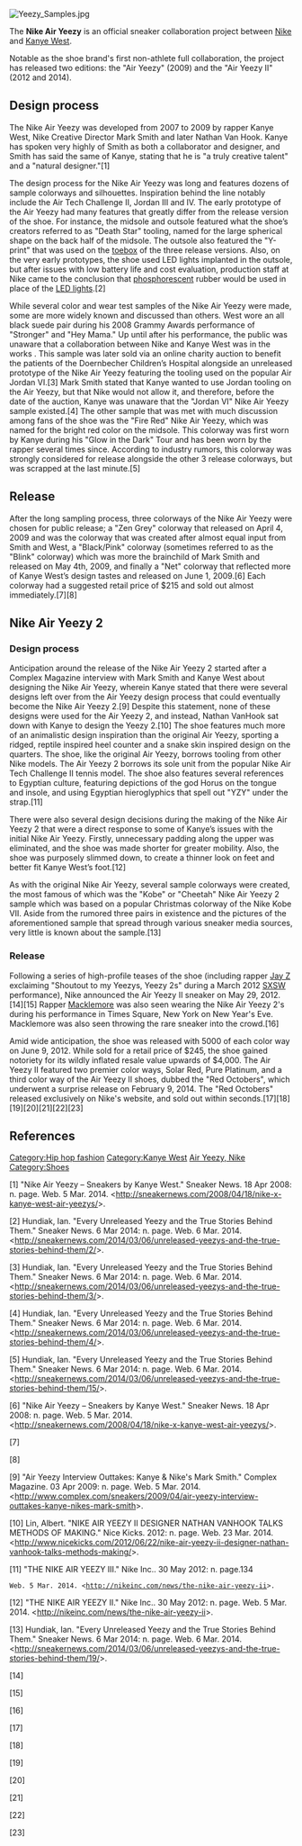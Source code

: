 ![](Yeezy_Samples.jpg "Yeezy_Samples.jpg")

The **Nike Air Yeezy** is an official sneaker collaboration project
between [Nike](Nike,_Inc. "wikilink") and [Kanye
West](Kanye_West "wikilink").

Notable as the shoe brand's first non-athlete full collaboration, the
project has released two editions: the "Air Yeezy" (2009) and the "Air
Yeezy II" (2012 and 2014).

## Design process

The Nike Air Yeezy was developed from 2007 to 2009 by rapper Kanye West,
Nike Creative Director Mark Smith and later Nathan Van Hook. Kanye has
spoken very highly of Smith as both a collaborator and designer, and
Smith has said the same of Kanye, stating that he is "a truly creative
talent" and a "natural designer."[1]

The design process for the Nike Air Yeezy was long and features dozens
of sample colorways and silhouettes. Inspiration behind the line notably
include the Air Tech Challenge II, Jordan III and IV. The early
prototype of the Air Yeezy had many features that greatly differ from
the release version of the shoe. For instance, the midsole and outsole
featured what the shoe’s creators referred to as "Death Star" tooling,
named for the large spherical shape on the back half of the midsole. The
outsole also featured the "Y-print" that was used on the
[toebox](toebox "wikilink") of the three release versions. Also, on the
very early prototypes, the shoe used LED lights implanted in the
outsole, but after issues with low battery life and cost evaluation,
production staff at Nike came to the conclusion that
[phosphorescent](Phosphorescence "wikilink") rubber would be used in
place of the [LED lights](Light-emitting_diode "wikilink").[2]

While several color and wear test samples of the Nike Air Yeezy were
made, some are more widely known and discussed than others. West wore an
all black suede pair during his 2008 Grammy Awards performance of
"Stronger" and "Hey Mama." Up until after his performance, the public
was unaware that a collaboration between Nike and Kanye West was in the
works . This sample was later sold via an online charity auction to
benefit the patients of the Doernbecher Children’s Hospital alongside an
unreleased prototype of the Nike Air Yeezy featuring the tooling used on
the popular Air Jordan VI.[3] Mark Smith stated that Kanye wanted to use
Jordan tooling on the Air Yeezy, but that Nike would not allow it, and
therefore, before the date of the auction, Kanye was unaware that the
"Jordan VI" Nike Air Yeezy sample existed.[4] The other sample that was
met with much discussion among fans of the shoe was the "Fire Red" Nike
Air Yeezy, which was named for the bright red color on the midsole. This
colorway was first worn by Kanye during his "Glow in the Dark" Tour and
has been worn by the rapper several times since. According to industry
rumors, this colorway was strongly considered for release alongside the
other 3 release colorways, but was scrapped at the last minute.[5]

## Release

After the long sampling process, three colorways of the Nike Air Yeezy
were chosen for public release; a "Zen Grey" colorway that released on
April 4, 2009 and was the colorway that was created after almost equal
input from Smith and West, a "Black/Pink" colorway (sometimes referred
to as the "Blink" colorway) which was more the brainchild of Mark Smith
and released on May 4th, 2009, and finally a "Net" colorway that
reflected more of Kanye West’s design tastes and released on June 1,
2009.[6] Each colorway had a suggested retail price of $215 and sold out
almost immediately.[7][8]

## Nike Air Yeezy 2

### Design process

Anticipation around the release of the Nike Air Yeezy 2 started after a
Complex Magazine interview with Mark Smith and Kanye West about
designing the Nike Air Yeezy, wherein Kanye stated that there were
several designs left over from the Air Yeezy design process that could
eventually become the Nike Air Yeezy 2.[9] Despite this statement, none
of these designs were used for the Air Yeezy 2, and instead, Nathan
VanHook sat down with Kanye to design the Yeezy 2.[10] The shoe features
much more of an animalistic design inspiration than the original Air
Yeezy, sporting a ridged, reptile inspired heel counter and a snake skin
inspired design on the quarters. The shoe, like the original Air Yeezy,
borrows tooling from other Nike models. The Air Yeezy 2 borrows its sole
unit from the popular Nike Air Tech Challenge II tennis model. The shoe
also features several references to Egyptian culture, featuring
depictions of the god Horus on the tongue and insole, and using Egyptian
hieroglyphics that spell out "YZY" under the strap.[11]

There were also several design decisions during the making of the Nike
Air Yeezy 2 that were a direct response to some of Kanye’s issues with
the initial Nike Air Yeezy. Firstly, unnecessary padding along the upper
was eliminated, and the shoe was made shorter for greater mobility.
Also, the shoe was purposely slimmed down, to create a thinner look on
feet and better fit Kanye West’s foot.[12]

As with the original Nike Air Yeezy, several sample colorways were
created, the most famous of which was the "Kobe" or "Cheetah" Nike Air
Yeezy 2 sample which was based on a popular Christmas colorway of the
Nike Kobe VII. Aside from the rumored three pairs in existence and the
pictures of the aforementioned sample that spread through various
sneaker media sources, very little is known about the sample.[13]

### Release

Following a series of high-profile teases of the shoe (including rapper
[Jay Z](Jay_Z "wikilink") exclaiming "Shoutout to my Yeezys, Yeezy 2s"
during a March 2012 [SXSW](SXSW "wikilink") performance), Nike announced
the Air Yeezy II sneaker on May 29, 2012.[14][15] Rapper
[Macklemore](Macklemore "wikilink") was also seen wearing the Nike Air
Yeezy 2's during his performance in Times Square, New York on New Year's
Eve. Macklemore was also seen throwing the rare sneaker into the
crowd.[16]

Amid wide anticipation, the shoe was released with 5000 of each color
way on June 9, 2012. While sold for a retail price of $245, the shoe
gained notoriety for its wildly inflated resale value upwards of $4,000.
The Air Yeezy II featured two premier color ways, Solar Red, Pure
Platinum, and a third color way of the Air Yeezy II shoes, dubbed the
"Red Octobers", which underwent a surprise release on February 9, 2014.
The "Red Octobers" released exclusively on Nike's website, and sold out
within seconds.[17][18][19][20][21][22][23]

## References

[Category:Hip hop fashion](Category:Hip_hop_fashion "wikilink")
[Category:Kanye West](Category:Kanye_West "wikilink") [Air Yeezy,
Nike](Category:Nike_brands "wikilink")
[Category:Shoes](Category:Shoes "wikilink")

[1] "Nike Air Yeezy – Sneakers by Kanye West." Sneaker News. 18 Apr
2008: n. page. Web. 5 Mar. 2014.
\<<http://sneakernews.com/2008/04/18/nike-x-kanye-west-air-yeezys/>\>.

[2] Hundiak, Ian. "Every Unreleased Yeezy and the True Stories Behind
Them." Sneaker News. 6 Mar 2014: n. page. Web. 6 Mar. 2014.
\<<http://sneakernews.com/2014/03/06/unreleased-yeezys-and-the-true-stories-behind-them/2/>\>.

[3] Hundiak, Ian. "Every Unreleased Yeezy and the True Stories Behind
Them." Sneaker News. 6 Mar 2014: n. page. Web. 6 Mar. 2014.
\<<http://sneakernews.com/2014/03/06/unreleased-yeezys-and-the-true-stories-behind-them/3/>\>.

[4] Hundiak, Ian. "Every Unreleased Yeezy and the True Stories Behind
Them." Sneaker News. 6 Mar 2014: n. page. Web. 6 Mar. 2014.
\<<http://sneakernews.com/2014/03/06/unreleased-yeezys-and-the-true-stories-behind-them/4/>\>.

[5] Hundiak, Ian. "Every Unreleased Yeezy and the True Stories Behind
Them." Sneaker News. 6 Mar 2014: n. page. Web. 6 Mar. 2014.
\<<http://sneakernews.com/2014/03/06/unreleased-yeezys-and-the-true-stories-behind-them/15/>\>.

[6] "Nike Air Yeezy – Sneakers by Kanye West." Sneaker News. 18 Apr
2008: n. page. Web. 5 Mar. 2014.
\<<http://sneakernews.com/2008/04/18/nike-x-kanye-west-air-yeezys/>\>.

[7]

[8]

[9] "Air Yeezy Interview Outtakes: Kanye & Nike's Mark Smith." Complex
Magazine. 03 Apr 2009: n. page. Web. 5 Mar. 2014.
\<<http://www.complex.com/sneakers/2009/04/air-yeezy-interview-outtakes-kanye-nikes-mark-smith>\>.

[10] Lin, Albert. "NIKE AIR YEEZY II DESIGNER NATHAN VANHOOK TALKS
METHODS OF MAKING." Nice Kicks. 2012: n. page. Web. 23 Mar. 2014.
\<<http://www.nicekicks.com/2012/06/22/nike-air-yeezy-ii-designer-nathan-vanhook-talks-methods-making/>\>.

[11] "THE NIKE AIR YEEZY III." Nike Inc.. 30 May 2012: n. page.134

`Web. 5 Mar. 2014. <`[`http://nikeinc.com/news/the-nike-air-yeezy-ii`](http://nikeinc.com/news/the-nike-air-yeezy-ii)`>.`

[12] "THE NIKE AIR YEEZY II." Nike Inc.. 30 May 2012: n. page. Web. 5
Mar. 2014. \<<http://nikeinc.com/news/the-nike-air-yeezy-ii>\>.

[13] Hundiak, Ian. "Every Unreleased Yeezy and the True Stories Behind
Them." Sneaker News. 6 Mar 2014: n. page. Web. 6 Mar. 2014.
\<<http://sneakernews.com/2014/03/06/unreleased-yeezys-and-the-true-stories-behind-them/19/>\>.

[14]

[15]

[16]

[17]

[18]

[19]

[20]

[21]

[22]

[23]
